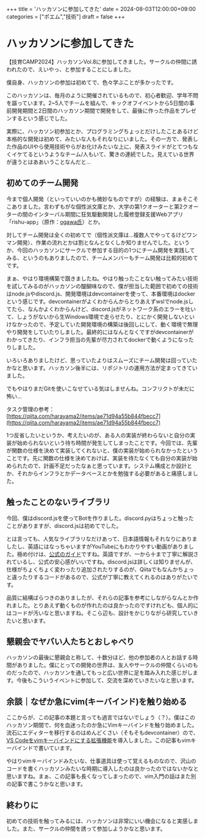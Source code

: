 +++
title = 'ハッカソンに参加してきた'
date = 2024-08-03T12:00:00+09:00
categories = ["ポエム","技術"]
draft = false
+++
# ハッカソンに参加してきた

【技育CAMP2024】ハッカソンVol.8に参加してきました。サークルの仲間に誘われたので、えいやっ、と参加することにしました。

僕自身、ハッカソンの参加は初めてで、色々学ぶことが多かったです。

このハッカソンは、毎月のように開催されているもので、初心者歓迎、学年不問を謳っています。2~5人でチームを組んで、キックオフイベントから5日間の事前開発期間と2日間のハッカソン期間で開発をして、最後に作った作品をプレゼンするという感じでした。

実際に、ハッカソン初参加とか、プログラミングちょっとだけしたことあるけど本格的な開発は初めて、みたいな人もそれなりにいました。その一方で、発表した作品のUIやら使用技術やらがお化けみたいな上に、発表スライドがとてつもなくイケてるというようなチーム/人もいて、驚きの連続でした。見えている世界が違うとはああいうことなんだと…

## 初めてのチーム開発

今まで個人開発（といっていいのかも微妙なものですが）の経験は、まぁそこそこありました。言わずもがな個性派文庫とか、大学の第1クオーターと第2クオーターの間のインターバル期間に狂気駆動開発した履修登録支援Webアプリ「rishu-app」（原作：[ogawa氏](https://sites.google.com/view/ogawa34)）とか。

対してチーム開発は全くの初めてで（個性派文庫は…複数人でやってるけどワンマン開発）、作業の流れとかは割となんとなくしか知りませんでした。というか、今回のハッカソンにサークルで参加する目的の1つにチーム開発を実践してみる、というのもありましたので、チームメンバーもチーム開発は比較的初めてです。

まぁ、やはり環境構築で躓きましたね。やはり触ったことない触ってみたい技術を試してみるのがハッカソンの醍醐味なので、僕が担当した範囲で初めての技術はnode.jsやdiscord.js、開発環境はdevcontainerを使って、本番環境はdockerという感じです。devcontainerがよくわからんからとりあえずwslでnode.jsしてたら、なんかよくわからんけど、discord.jsがネットワーク系のエラーを吐いて、しょうがないから生Windows環境で走らせたり、とにかく開発しないといけなかったので、予定していた開発環境の構築は後回しにして、動く環境で無理やり開発をしていたりしました。最終的にはなんとなくですがdevcontainerがわかってきたり、インフラ担当の先輩が尽力されてdockerで動くようになったりしました。

いろいろありましたけど、思っていたよりはスムーズにチーム開発は回っていたかなと思います。ハッカソン後半には、リポジトリの運用方法が定まってきていました。

でもやはりまだGitを使いこなせている気はしませんね。コンフリクトが未だに怖い…

タスク管理の参考：[https://qiita.com/harayama2/items/ae71d94a55b844fbecc7](https://qiita.com/harayama2/items/ae71d94a55b844fbecc7)

1つ反省したいというか、考えたいのが、ある人の実装が終わらないと自分の実装が始められないという待ち時間が発生してしまったことです。今回では、先輩が関数の仕様を決めて実装してくれないと、僕の実装が始められなかったということです。先に関数の仕様を決めておけば、実装を待たなくても自分の実装が始められたので、計画不足だったなぁと思っています。システム構成とか設計とか、それからインフラとかデータベースとかを勉強する必要があると痛感しました。

## 触ったことのないライブラリ

今回、僕はdiscord.jsを使ってBotを作りました。discord.pyはちょっと触ったことがありますが、discord.jsは初めてでした。

とは言っても、人気なライブラリなだけあって、日本語情報もそれなりにありましたし、英語にはなっちゃいますがYouTubeにもわかりやすい動画がありました。極め付けは、[公式のガイド](https://discordjs.guide/)ですね。英語ですが、一から十まで丁寧に解説されているし、公式の安心感がいいですね。discord.jsは詳しくは知りませんが、仕様がちょくちょく変わったり追加されたりするのが、Qiitaでもなんかちょっと違ったりするコードがあるので、公式が丁寧に教えてくれるのはありがたいです。

品質に結構ばらつきのありましたが、それらの記事を参考にしながらなんとか作れました。とりあえず動くものが作れたのは良かったのですけれども、個人的にはコードが汚いなと思いますね。そこら辺も、設計をかじりながら研究していきたいと思います。

## 懇親会でヤバい人たちとおしゃべり

ハッカソンの最後に懇親会と称して、十数分ほど、他の参加者の人とお話する時間がありました。僕にとっての開発の世界は、友人やサークルの仲間くらいのものだったので、ハッカソンを通してもっと広い世界に足を踏み入れた感じがします。今後もこういうイベントに参加して、交流を深めていきたいなと思います。

## 余談｜なぜか急にvim(キーバインド)を触り始める

ここからが、この記事の本題と言っても過言ではないでしょう（？）。僕はこのハッカソン期間で、何を血迷ったのか急にVimキーバインドを触り始めました。流石にエディターを移行するのはめんどくさい（そもそもdevcontainer）ので、[VS Codeをvimキーバインドにする拡張機能](https://marketplace.visualstudio.com/items?itemName=vscodevim.vim)を導入しました。この記事もvimキーバインドで書いています。

やはりvimキーバインドみたいな、仕事道具は使って覚えるものなので、沢山のコードを書くハッカソンみたいな時期に導入したのは良かったのではないかなと思いますね。まぁ、この記事も長くなってしまったので、vim入門の話はまた別の記事で書こうかなと思います。

## 終わりに

初めての技術を触ってみるには、ハッカソンは非常にいい機会になると実感しました。また、サークルの仲間を誘って参加しようかなと思います。

